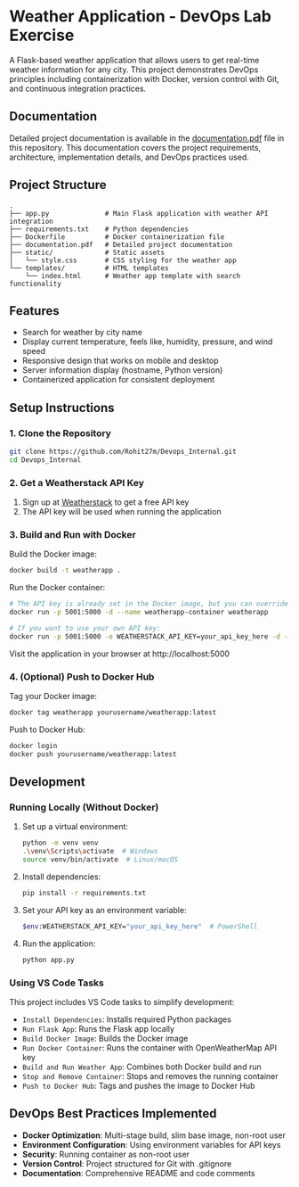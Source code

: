 # Weather Application - DevOps Lab Exercise

A Flask-based weather application that allows users to get real-time weather information for any city. This project demonstrates DevOps principles including containerization with Docker, version control with Git, and continuous integration practices.

## Documentation

Detailed project documentation is available in the [documentation.pdf](./documentation.pdf) file in this repository. This documentation covers the project requirements, architecture, implementation details, and DevOps practices used.

## Project Structure

```
.
├── app.py              # Main Flask application with weather API integration
├── requirements.txt    # Python dependencies
├── Dockerfile          # Docker containerization file
├── documentation.pdf   # Detailed project documentation
├── static/             # Static assets
│   └── style.css       # CSS styling for the weather app
└── templates/          # HTML templates
    └── index.html      # Weather app template with search functionality
```

## Features

- Search for weather by city name
- Display current temperature, feels like, humidity, pressure, and wind speed
- Responsive design that works on mobile and desktop
- Server information display (hostname, Python version)
- Containerized application for consistent deployment

## Setup Instructions

### 1. Clone the Repository

```bash
git clone https://github.com/Rohit27m/Devops_Internal.git
cd Devops_Internal
```

### 2. Get a Weatherstack API Key

1. Sign up at [Weatherstack](https://weatherstack.com/) to get a free API key
2. The API key will be used when running the application

### 3. Build and Run with Docker

Build the Docker image:

```bash
docker build -t weatherapp .
```

Run the Docker container:

```bash
# The API key is already set in the Docker image, but you can override it if needed
docker run -p 5001:5000 -d --name weatherapp-container weatherapp

# If you want to use your own API key:
docker run -p 5001:5000 -e WEATHERSTACK_API_KEY=your_api_key_here -d --name weatherapp-container weatherapp
```

Visit the application in your browser at http://localhost:5000

### 4. (Optional) Push to Docker Hub

Tag your Docker image:

```bash
docker tag weatherapp yourusername/weatherapp:latest
```

Push to Docker Hub:

```bash
docker login
docker push yourusername/weatherapp:latest
```

## Development

### Running Locally (Without Docker)

1. Set up a virtual environment:
   ```bash
   python -m venv venv
   .\venv\Scripts\activate  # Windows
   source venv/bin/activate  # Linux/macOS
   ```

2. Install dependencies:
   ```bash
   pip install -r requirements.txt
   ```

3. Set your API key as an environment variable:
   ```bash
   $env:WEATHERSTACK_API_KEY="your_api_key_here"  # PowerShell
   ```

4. Run the application:
   ```bash
   python app.py
   ```

### Using VS Code Tasks

This project includes VS Code tasks to simplify development:

- `Install Dependencies`: Installs required Python packages
- `Run Flask App`: Runs the Flask app locally
- `Build Docker Image`: Builds the Docker image
- `Run Docker Container`: Runs the container with OpenWeatherMap API key
- `Build and Run Weather App`: Combines both Docker build and run
- `Stop and Remove Container`: Stops and removes the running container
- `Push to Docker Hub`: Tags and pushes the image to Docker Hub

## DevOps Best Practices Implemented

- **Docker Optimization**: Multi-stage build, slim base image, non-root user
- **Environment Configuration**: Using environment variables for API keys
- **Security**: Running container as non-root user
- **Version Control**: Project structured for Git with .gitignore
- **Documentation**: Comprehensive README and code comments
